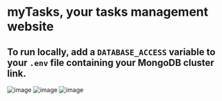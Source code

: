 # myTasks, your tasks management website

## To run locally, add a `DATABASE_ACCESS` variable to your `.env` file containing your MongoDB cluster link.

![image](https://github.com/user-attachments/assets/a3f1be81-0cb8-43da-9c68-7bd06b10ec5e)
![image](https://github.com/user-attachments/assets/0a520bcc-7d74-43fa-ad4c-85c09be057fb)
![image](https://github.com/user-attachments/assets/c5e5160a-dd91-4387-9de7-503b8d13bcfc)
